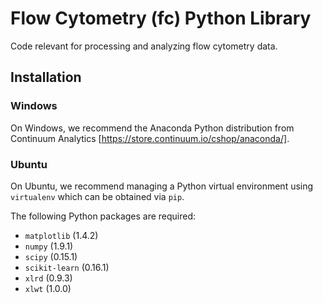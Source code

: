 Flow Cytometry (fc) Python Library
===================================
Code relevant for processing and analyzing flow cytometry data.

Installation
----------
### Windows
On Windows, we recommend the Anaconda Python distribution from Continuum
Analytics [https://store.continuum.io/cshop/anaconda/].

### Ubuntu
On Ubuntu, we recommend managing a Python virtual environment using
`virtualenv` which can be obtained via `pip`. 

The following Python packages are required:
* `matplotlib` (1.4.2)
* `numpy` (1.9.1)
* `scipy` (0.15.1)
* `scikit-learn` (0.16.1)
* `xlrd` (0.9.3)
* `xlwt` (1.0.0)
